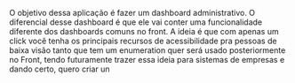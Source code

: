 O objetivo dessa aplicação é fazer um dashboard administrativo.
O diferencial desse dashboard é que ele vai conter uma funcionalidade diferente dos dashboards comuns no front.
A ideia é que com apenas um click você tenha os principais recursos de acessibilidade pra pessoas de baixa visão tanto que tem um enumeration quer será usado posteriormente no Front, tendo futuramente trazer essa ideia para sistemas de empresas e dando certo, quero criar un